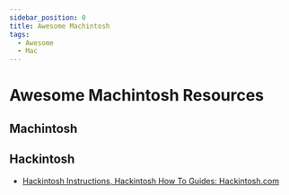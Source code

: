 ```yaml
---
sidebar_position: 0
title: Awesome Machintosh
tags:
  - Awesome
  - Mac
---
```


# Awesome Machintosh Resources

## Machintosh

## Hackintosh

- [Hackintosh Instructions, Hackintosh How To Guides: Hackintosh.com](https://hackintosh.com/)
